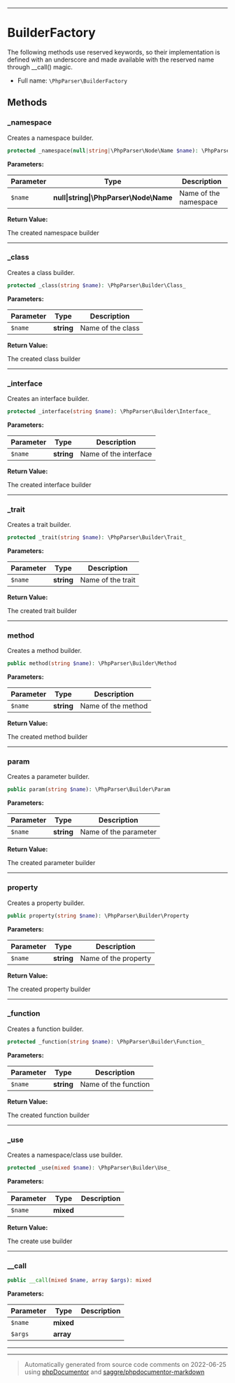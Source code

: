 ***

# BuilderFactory

The following methods use reserved keywords, so their implementation is defined with an underscore and made available
with the reserved name through __call() magic.



* Full name: `\PhpParser\BuilderFactory`




## Methods


### _namespace

Creates a namespace builder.

```php
protected _namespace(null|string|\PhpParser\Node\Name $name): \PhpParser\Builder\Namespace_
```








**Parameters:**

| Parameter | Type | Description |
|-----------|------|-------------|
| `$name` | **null&#124;string&#124;\PhpParser\Node\Name** | Name of the namespace |


**Return Value:**

The created namespace builder



***

### _class

Creates a class builder.

```php
protected _class(string $name): \PhpParser\Builder\Class_
```








**Parameters:**

| Parameter | Type | Description |
|-----------|------|-------------|
| `$name` | **string** | Name of the class |


**Return Value:**

The created class builder



***

### _interface

Creates an interface builder.

```php
protected _interface(string $name): \PhpParser\Builder\Interface_
```








**Parameters:**

| Parameter | Type | Description |
|-----------|------|-------------|
| `$name` | **string** | Name of the interface |


**Return Value:**

The created interface builder



***

### _trait

Creates a trait builder.

```php
protected _trait(string $name): \PhpParser\Builder\Trait_
```








**Parameters:**

| Parameter | Type | Description |
|-----------|------|-------------|
| `$name` | **string** | Name of the trait |


**Return Value:**

The created trait builder



***

### method

Creates a method builder.

```php
public method(string $name): \PhpParser\Builder\Method
```








**Parameters:**

| Parameter | Type | Description |
|-----------|------|-------------|
| `$name` | **string** | Name of the method |


**Return Value:**

The created method builder



***

### param

Creates a parameter builder.

```php
public param(string $name): \PhpParser\Builder\Param
```








**Parameters:**

| Parameter | Type | Description |
|-----------|------|-------------|
| `$name` | **string** | Name of the parameter |


**Return Value:**

The created parameter builder



***

### property

Creates a property builder.

```php
public property(string $name): \PhpParser\Builder\Property
```








**Parameters:**

| Parameter | Type | Description |
|-----------|------|-------------|
| `$name` | **string** | Name of the property |


**Return Value:**

The created property builder



***

### _function

Creates a function builder.

```php
protected _function(string $name): \PhpParser\Builder\Function_
```








**Parameters:**

| Parameter | Type | Description |
|-----------|------|-------------|
| `$name` | **string** | Name of the function |


**Return Value:**

The created function builder



***

### _use

Creates a namespace/class use builder.

```php
protected _use(mixed $name): \PhpParser\Builder\Use_
```








**Parameters:**

| Parameter | Type | Description |
|-----------|------|-------------|
| `$name` | **mixed** |  |


**Return Value:**

The create use builder



***

### __call



```php
public __call(mixed $name, array $args): mixed
```








**Parameters:**

| Parameter | Type | Description |
|-----------|------|-------------|
| `$name` | **mixed** |  |
| `$args` | **array** |  |




***


***
> Automatically generated from source code comments on 2022-06-25 using [phpDocumentor](http://www.phpdoc.org/) and [saggre/phpdocumentor-markdown](https://github.com/Saggre/phpDocumentor-markdown)
